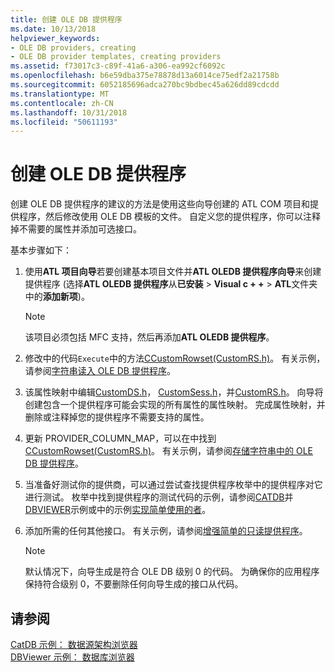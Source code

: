 ```yaml
---
title: 创建 OLE DB 提供程序
ms.date: 10/13/2018
helpviewer_keywords:
- OLE DB providers, creating
- OLE DB provider templates, creating providers
ms.assetid: f73017c3-c89f-41a6-a306-ea992cf6092c
ms.openlocfilehash: b6e59dba375e78878d13a6014ce75edf2a21758b
ms.sourcegitcommit: 6052185696adca270bc9bdbec45a626dd89cdcdd
ms.translationtype: MT
ms.contentlocale: zh-CN
ms.lasthandoff: 10/31/2018
ms.locfileid: "50611193"
---
```

# <a name="creating-an-ole-db-provider"></a>创建 OLE DB 提供程序

创建 OLE DB 提供程序的建议的方法是使用这些向导创建的 ATL COM 项目和提供程序，然后修改使用 OLE DB 模板的文件。 自定义您的提供程序，你可以注释掉不需要的属性并添加可选接口。

基本步骤如下：

1. 使用**ATL 项目向导**若要创建基本项目文件并**ATL OLEDB 提供程序向导**来创建提供程序 (选择**ATL OLEDB 提供程序**从**已安装** > **Visual c + +** > **ATL**文件夹中的**添加新项**)。

   > [!NOTE]
   > 该项目必须包括 MFC 支持，然后再添加**ATL OLEDB 提供程序**。

1. 修改中的代码`Execute`中的方法[CCustomRowset(CustomRS.h)](cmyproviderrowset-myproviderrs-h.md)。 有关示例，请参阅[字符串读入 OLE DB 提供程序](../../data/oledb/reading-strings-into-the-ole-db-provider.md)。

1. 该属性映射中编辑[CustomDS.h](cmyprovidersource-myproviderds-h.md)， [CustomSess.h](cmyprovidersession-myprovidersess-h.md)，并[CustomRS.h](cmyproviderrowset-myproviderrs-h.md)。 向导将创建包含一个提供程序可能会实现的所有属性的属性映射。 完成属性映射，并删除或注释掉您的提供程序不需要支持的属性。

1. 更新 PROVIDER_COLUMN_MAP，可以在中找到[CCustomRowset(CustomRS.h)](cmyproviderrowset-myproviderrs-h.md)。 有关示例，请参阅[存储字符串中的 OLE DB 提供程序](../../data/oledb/storing-strings-in-the-ole-db-provider.md)。

1. 当准备好测试你的提供商，可以通过尝试查找提供程序枚举中的提供程序对它进行测试。 枚举中找到提供程序的测试代码的示例，请参阅[CATDB](https://github.com/Microsoft/VCSamples/tree/master/VC2008Samples/ATL/OLEDB/Consumer/catdb)并[DBVIEWER](https://github.com/Microsoft/VCSamples/tree/master/VC2008Samples/ATL/OLEDB/Consumer/dbviewer)示例或中的示例[实现简单使用的者](../../data/oledb/implementing-a-simple-consumer.md)。

1. 添加所需的任何其他接口。 有关示例，请参阅[增强简单的只读提供程序](../../data/oledb/enhancing-the-simple-read-only-provider.md)。

   > [!NOTE]
   > 默认情况下，向导生成是符合 OLE DB 级别 0 的代码。 为确保你的应用程序保持符合级别 0，不要删除任何向导生成的接口从代码。

## <a name="see-also"></a>请参阅

[CatDB 示例： 数据源架构浏览器](https://github.com/Microsoft/VCSamples/tree/master/VC2008Samples/ATL/OLEDB/Consumer/catdb)<br/>
[DBViewer 示例： 数据库浏览器](https://github.com/Microsoft/VCSamples/tree/master/VC2008Samples/ATL/OLEDB/Consumer/dbviewer)
